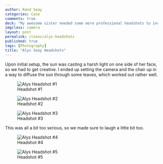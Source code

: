 ```yaml
---
author: Rand Seay
categories: Case
comments: true
deck: "My awesome sister needed some more professional headshots to include in her applications for Physician Assistant programs, so we pulled out the tripod and I snapped a few. In addition to being extremely smart, she keeps a great <a href='https://alysseay.wordpress.com/'>weblog</a> and writes some wonderful poetry."
imgclass: camera
layout: post
permalink: /cases/alys-headshots
published: true
tags: [Photography]
title: "Alys Seay Headshots"
---
```


Upon initial setup, the sun was casting a harsh light on one side of her face, so we had to get creative. I ended up setting the camera and the chair up in a way to diffuse the sun through some leaves, which worked out rather well<!--more-->.

<figure class="image">
    <img class="drop-shadow" src="{{ '/img/work/alys-headshots/alys-1.jpg' | prepend: site.baseurl }}" alt="Alys Headshot #1">
    <figcaption>Headshot #1</figcaption>
</figure>

<figure class="image">
    <img class="drop-shadow" src="{{ '/img/work/alys-headshots/alys-2.jpg' | prepend: site.baseurl }}" alt="Alys Headshot #2">
    <figcaption>Headshot #2</figcaption>
</figure>

<figure class="image">
    <img class="drop-shadow" src="{{ '/img/work/alys-headshots/alys-3.jpg' | prepend: site.baseurl }}" alt="Alys Headshot #3">
    <figcaption>Headshot #3</figcaption>
</figure>

This was all a bit too serious, so we made sure to laugh a little bit too.

<figure class="image">
    <img class="drop-shadow" src="{{ '/img/work/alys-headshots/alys-4.jpg' | prepend: site.baseurl }}" alt="Alys Headshot #4">
    <figcaption>Headshot #4</figcaption>
</figure>

<figure class="image">
    <img class="drop-shadow" src="{{ '/img/work/alys-headshots/alys-5.jpg' | prepend: site.baseurl }}" alt="Alys Headshot #5">
    <figcaption>Headshot #5</figcaption>
</figure>

